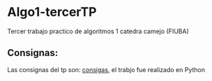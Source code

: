 # Algo1-tercerTP
Tercer trabajo practico de algoritmos 1 catedra camejo (FIUBA)

## Consignas:
Las consignas del tp son: [consigas](https://github.com/Santiago-Henseler/Algo1-tercerTP/blob/main/TP3.pdf), el trabjo fue realizado en Python
